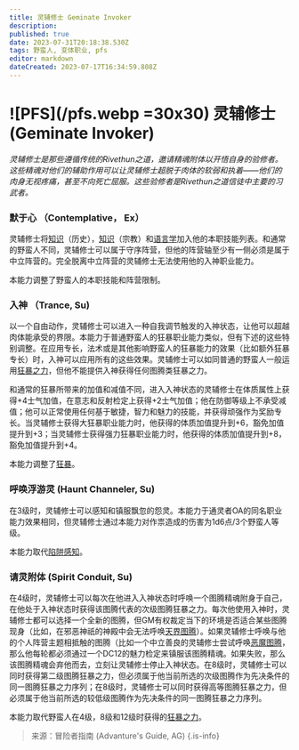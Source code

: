 ```yaml
---
title: 灵辅修士 Geminate Invoker
description: 
published: true
date: 2023-07-31T20:18:38.530Z
tags: 野蛮人, 变体职业, pfs
editor: markdown
dateCreated: 2023-07-17T16:34:59.808Z
---
```


# ![PFS](/pfs.webp =30x30) 灵辅修士 (Geminate Invoker)
*灵辅修士是那些遵循传统的Rivethun之道，邀请精魂附体以开悟自身的验修者。这些精魂对他们的辅助作用可以让灵辅修士超脱于肉体的软弱和执着——他们的肉身无视疼痛，甚至不向死亡屈服。这些验修者是Rivethun之道信徒中主要的习武者。*
 
### 默于心 （Contemplative， Ex）
灵辅修士将[知识](/技能/知识)（历史），[知识](/技能/知识)（宗教）和[语言学](/技能/语言学)加入他的本职技能列表。和通常的野蛮人不同，灵辅修士可以属于守序阵营，但他的阵营轴至少有一侧必须是属于中立阵营的。完全脱离中立阵营的灵辅修士无法使用他的入神职业能力。

本能力调整了野蛮人的本职技能和阵营限制。

### 入神 （Trance, Su)
以一个自由动作，灵辅修士可以进入一种自我调节触发的入神状态，让他可以超越肉体能承受的界限。本能力于普通野蛮人的狂暴职业能力类似，但有下述的这些特别调整。在应用专长，法术或是其他影响野蛮人的狂暴能力的效果（比如额外狂暴专长）时，入神可以应用所有的这些效果。灵辅修士可以如同普通的野蛮人一般运用[狂暴之力](/野蛮人#狂暴之力-rage-powers-ex)，但他不能提供入神获得任何图腾类狂暴之力。

和通常的狂暴所带来的加值和减值不同，进入入神状态的灵辅修士在体质属性上获得+4士气加值，在意志和反射检定上获得+2士气加值；他在防御等级上不承受减值；他可以正常使用任何基于敏捷，智力和魅力的技能，并获得顽强作为奖励专长。当灵辅修士获得大狂暴职业能力时，他获得的体质加值提升到+6，豁免加值提升到+3；当灵辅修士获得强力狂暴职业能力时，他获得的体质加值提升到+8，豁免加值提升到+4。
 
本能力调整了[狂暴](/野蛮人#狂暴-rage-ex)。

### 呼唤浮游灵 (Haunt Channeler, Su)
在3级时，灵辅修士可以感知和镇服飘忽的怨灵。本能力于通灵者OA的同名职业能力效果相同，但灵辅修士通过本能力对作祟造成的伤害为1d6点/3个野蛮人等级。

本能力取代[陷阱感知](/野蛮人#陷阱感知-trap-sense-ex)。

### 请灵附体 (Spirit Conduit, Su)
在4级时，灵辅修士可以每次在他进入入神状态时呼唤一个图腾精魂附身于自己，在他处于入神状态时获得该图腾代表的次级图腾狂暴之力。每次他使用入神时，灵辅修士都可以选择一个全新的图腾，但GM有权裁定当下的环境是否适合某些图腾现身（比如，在邪恶神祇的神殿中会无法呼唤[天界图腾](/狂暴之力/天界图腾)）。如果灵辅修士呼唤与他的个人阵营主题相抵触的图腾（比如一个中立善良的灵辅修士尝试呼唤[恶魔图腾](/狂暴之力/恶魔图腾)，那么他每轮都必须通过一个DC12的魅力检定来镇服该图腾精魂。如果失败，那么该图腾精魂会弃他而去，立刻让灵辅修士停止入神状态。在8级时，灵辅修士可以同时获得第二级图腾狂暴之力，但必须属于他当前所选的次级图腾作为先决条件的同一图腾狂暴之力序列；在8级时，灵辅修士可以同时获得高等图腾狂暴之力，但必须属于他当前所选的较低级图腾作为先决条件的同一图腾狂暴之力序列。

本能力取代野蛮人在4级，8级和12级时获得的[狂暴之力](/野蛮人#狂暴之力-rage-powers-ex)。

> 来源：冒险者指南 (Advanture's Guide, AG)
{.is-info}
